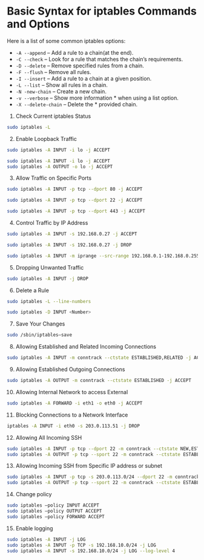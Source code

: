# Basic Syntax for iptables Commands and Options
Here is a list of some common iptables options:

* `-A --append` – Add a rule to a chain(at the end).
* `-C --check` – Look for a rule that matches the chain’s requirements.
* `-D --delete` – Remove specified rules from a chain.
* `-F --flush` – Remove all rules.
* `-I --insert` – Add a rule to a chain at a given position.
* `-L --list` – Show all rules in a chain.
* `-N -new-chain` – Create a new chain.
* `-v --verbose` – Show more information * when using a list option.
* `-X --delete-chain` – Delete the * provided chain.

1. Check Current iptables Status
```bash
sudo iptables -L
```
2. Enable Loopback Traffic
```bash
sudo iptables -A INPUT -i lo -j ACCEPT
```
```bash
sudo iptables -A INPUT -i lo -j ACCEPT
sudo iptables -A OUTPUT -o lo -j ACCEPT
```

3. Allow Traffic on Specific Ports
```bash
sudo iptables -A INPUT -p tcp --dport 80 -j ACCEPT
```
```bash
sudo iptables -A INPUT -p tcp --dport 22 -j ACCEPT
```
```bash
sudo iptables -A INPUT -p tcp --dport 443 -j ACCEPT
```
4. Control Traffic by IP Address
```bash
sudo iptables -A INPUT -s 192.168.0.27 -j ACCEPT
```
```bash
sudo iptables -A INPUT -s 192.168.0.27 -j DROP
```
```bash
sudo iptables -A INPUT -m iprange --src-range 192.168.0.1-192.168.0.255 -j REJECT
```
5. Dropping Unwanted Traffic
```bash
sudo iptables -A INPUT -j DROP
```
6. Delete a Rule
```bash
sudo iptables -L --line-numbers
```
```bash
sudo iptables -D INPUT <Number>
```
7. Save Your Changes
```bash
sudo /sbin/iptables–save
```

8. Allowing Established and Related Incoming Connections
```bash
sudo iptables -A INPUT -m conntrack --ctstate ESTABLISHED,RELATED -j ACCEPT
```
9. Allowing Established Outgoing Connections
```bash
sudo iptables -A OUTPUT -m conntrack --ctstate ESTABLISHED -j ACCEPT
```
10. Allowing Internal Network to access External
```bash
sudo iptables -A FORWARD -i eth1 -o eth0 -j ACCEPT
```

11. Blocking Connections to a Network Interface
```bash
iptables -A INPUT -i eth0 -s 203.0.113.51 -j DROP
```
12. Allowing All Incoming SSH
```bash
sudo iptables -A INPUT -p tcp --dport 22 -m conntrack --ctstate NEW,ESTABLISHED -j ACCEPT
sudo iptables -A OUTPUT -p tcp --sport 22 -m conntrack --ctstate ESTABLISHED -j ACCEPT
```
13. Allowing Incoming SSH from Specific IP address or subnet
```bash
sudo iptables -A INPUT -p tcp -s 203.0.113.0/24 --dport 22 -m conntrack --ctstate NEW,ESTABLISHED -j ACCEPT
sudo iptables -A OUTPUT -p tcp --sport 22 -m conntrack --ctstate ESTABLISHED -j ACCEPT
```

14. Change policy
```bash
sudo iptables —policy INPUT ACCEPT
sudo iptables —policy OUTPUT ACCEPT
sudo iptables —policy FORWARD ACCEPT
```
15. Enable logging
```bash
sudo iptables -A INPUT -j LOG 
sudo iptables -A INPUT -p TCP -s 192.168.10.0/24 -j LOG 
sudo iptables -A INPUT -s 192.168.10.0/24 -j LOG --log-level 4 
```